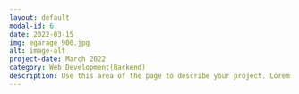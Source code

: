 ```yaml
---
layout: default
modal-id: 6
date: 2022-03-15
img: egarage_900.jpg
alt: image-alt
project-date: March 2022
category: Web Development(Backend)
description: Use this area of the page to describe your project. Lorem ipsum dolor sit amet, consectetur adipisicing elit. Mollitia neque assumenda ipsam nihil, molestias magnam, recusandae quos quis inventore quisquam velit asperiores, vitae? Reprehenderit soluta, eos quod consequuntur itaque. Nam.
---
```

